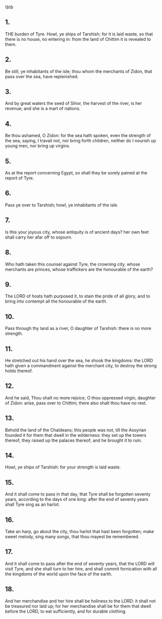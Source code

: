 \b\b
## 1.
THE burden of Tyre.  Howl, ye ships of Tarshish; for it is laid waste, so that there is no house, no entering in: from the land of Chittim it is revealed to them.
## 2.
Be still, ye inhabitants of the isle; thou whom the merchants of Zidon, that pass over the sea, have replenished.
## 3.
And by great waters the seed of Sihor, the harvest of the river, is her revenue; and she is a mart of nations.
## 4.
Be thou ashamed, O Zidon: for the sea hath spoken, even the strength of the sea, saying, I travail not, nor bring forth children, neither do I nourish up young men, nor bring up virgins.
## 5.
As at the report concerning Egypt, so shall they be sorely pained at the report of Tyre.
## 6.
Pass ye over to Tarshish; howl, ye inhabitants of the isle.
## 7.
Is this your joyous city, whose antiquity is of ancient days?  her own feet shall carry her afar off to sojourn.
## 8.
Who hath taken this counsel against Tyre, the crowning city, whose merchants are princes, whose traffickers are the honourable of the earth?
## 9.
The LORD of hosts hath purposed it, to stain the pride of all glory, and to bring into contempt all the honourable of the earth.
## 10.
Pass through thy land as a river, O daughter of Tarshish: there is no more strength.
## 11.
He stretched out his hand over the sea, he shook the kingdoms: the LORD hath given a commandment against the merchant city, to destroy the strong holds thereof.
## 12.
And he said, Thou shalt no more rejoice, O thou oppressed virgin, daughter of Zidon: arise, pass over to Chittim; there also shalt thou have no rest.
## 13.
Behold the land of the Chaldeans; this people was not, till the Assyrian founded it for them that dwell in the wilderness: they set up the towers thereof, they raised up the palaces thereof; and he brought it to ruin.
## 14.
Howl, ye ships of Tarshish: for your strength is laid waste.
## 15.
And it shall come to pass in that day, that Tyre shall be forgotten seventy years, according to the days of one king: after the end of seventy years shall Tyre sing as an harlot.
## 16.
Take an harp, go about the city, thou harlot that hast been forgotten; make sweet melody, sing many songs, that thou mayest be remembered.
## 17.
And it shall come to pass after the end of seventy years, that the LORD will visit Tyre, and she shall turn to her hire, and shall commit fornication with all the kingdoms of the world upon the face of the earth.
## 18.
And her merchandise and her hire shall be holiness to the LORD: it shall not be treasured nor laid up; for her merchandise shall be for them that dwell before the LORD, to eat sufficiently, and for durable clothing.
